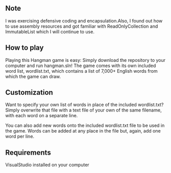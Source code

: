 ## Note
I was exercising defensive coding and encapsulation.Also, I found out how to use assembly resources and got familiar with ReadOnlyCollection and ImmutableList which I will continue to use.
## How to play
Playing this Hangman game is easy: Simply download the repository to your computer and run hangman.sln! The game comes with its own included word list, wordlist.txt, which contains a list of 7,000+ English words from which the game can draw.

## Customization
Want to specify your own list of words in place of the included wordlist.txt? Simply overwrite that file with a text file of your own of the same filename, with each word on a separate line.

You can also add new words onto the included wordlist.txt file to be used in the game. Words can be added at any place in the file but, again, add one word per line.

## Requirements
VisualStudio installed on your computer
